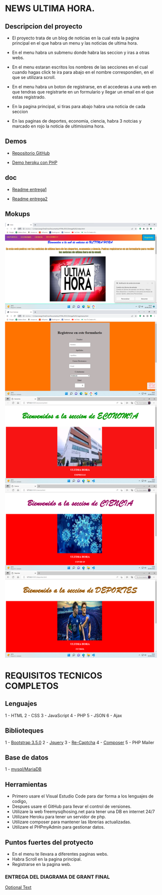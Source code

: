# NEWS ULTIMA HORA.

## Descripcion del proyecto

- El proyecto trata de un blog de noticias en la cual esta la pagina principal en el que habra un menu y las noticias de ultima hora.

- En el menu habra un submenu donde habra las seccion y iras a otras webs.

- En el menu estaran escritos los nombres de las secciones en el cual cuando hagas click te ira para abajo en el nombre correspondien, en el que se utilizara scroll.

- En el menu habra un boton de registrarse, en el accederas a una web en que tendras que registrarte en un formulario y llegar un email en el que estas registrado.

- En la pagina principal, si tiras para abajo habra una noticia de cada seccion

- En las paginas de deportes, economia, ciencia, habra 3 notcias y marcado en rojo la noticia de ultimissima hora.

## Demos

- [Repositorio GitHub](https://github.com/Sergiocr18/Proyecto)

- [Demo heroku con PHP](https://sergioprojecto.herokuapp.com/)

## doc

- [Readme entrega1](./doc/Entrega1/README.md)

- [Readme entrega2](./doc/Entrega2/Readme.md)

## Mokups

![Optional Text](./index.png)
![Optional Text](./registrarse.png)
![Optional Text](./economia.png)
![Optional Text](./ciencia.png)
![Optional Text](./deportes.png)

# REQUISITOS TECNICOS COMPLETOS

## Lenguajes

1 - HTML
2 - CSS
3 - JavaScript
4 - PHP
5 - JSON
6 - Ajax

## Biblioteques

1 - [Bootstrap 3.5.0](https://getbootstrap.com/)
2 - [Jquery](https://fonts.google.com/)
3 - [Re-Captcha](https://www.google.com/recaptcha/about/)
4 - [Composer](https://getcomposer.org/)
5 - PHP Mailer

## Base de datos

1 - [mysql/MariaDB](https://www.phpmyadmin.co/index.php)

## Herramientas

- Primero usare el Visual Estudio Code para dar forma a los lenguajes de codigo,
- Despues usare el GitHub para llevar el control de versiones.
- Utilizare la web freemysqlhosing.net para tener una DB en internet 24/7
- Utilizare Heroku para tener un servidor de php.
- Utilizare composer para mantener las librerias actualizadas.
- Utilizare el PHPmyAdmin para gestionar datos.

## Puntos fuertes del protyecto

- En el menu te llevara a diferentes paginas webs.
- Habra Scroll en la pagina principal.
- Registrarse en la pagina web.

### ENTREGA DEL DIAGRAMA DE GRANT FINAL

[Optional Text](./entregafinal.xlsx)

